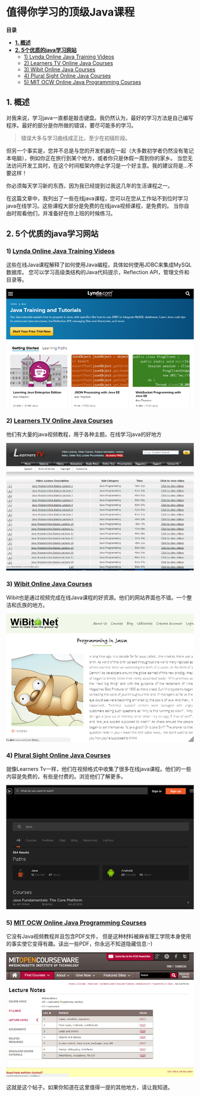 # 值得你学习的顶级Java课程
**目录**  

- [**1. 概述**](#1-%E6%A6%82%E8%BF%B0)
- [**2. 5个优质的java学习网站**](#2-5%E4%B8%AA%E4%BC%98%E8%B4%A8%E7%9A%84java%E5%AD%A6%E4%B9%A0%E7%BD%91%E7%AB%99)
  - [1) Lynda Online Java Training Videos](#1-lynda-online-java-training-videos)
  - [2) Learners TV Online Java Courses](#2-learners-tv-online-java-courses)
  - [3) Wibit Online Java Courses](#3-wibit-online-java-courses)
  - [4) Plural Sight Online Java Courses](#4-plural-sight-online-java-courses)
  - [5) MIT OCW Online Java Programming Courses](#5-mit-ocw-online-java-programming-courses)

<!-- END doctoc generated TOC please keep comment here to allow auto update -->


## **1. 概述**

对我来说，学习java一直都是敲击键盘。我仍然认为，最好的学习方法是自己编写程序。最好的部分是你所做的错误，要尽可能多的学习。

> 错误大多与学习曲线成正比，至少在初级阶段。

但另一个事实是，您并不总是与您的开发机器在一起（大多数初学者仍然没有笔记本电脑），例如你正在旅行到某个地方，或者你只是休假一周到你的家乡。
当您无法访问开发工具时，在这个时间框架内停止学习是一个好主意。我的建议将是...不要这样！

你必须每天学习新的东西，因为我已经提到过我这几年的生活课程之一。

在这篇文章中，我列出了一些在线java课程，您可以在您从工作站不到位时学习java在线学习。这些课程大部分是免费的在线java视频课程，是免费的。
当你自由时观看他们，并准备好在你上班的时候练习。


## **2. 5个优质的java学习网站**



### 1) [Lynda Online Java Training Videos](https://www.lynda.com/Java-training-tutorials/1077-0.html)

这些在线Java课程解释了如何使用Java编程，具体如何使用JDBC来集成MySQL数据库。
您可以学习高级类结构的Java代码提示，Reflection API，管理文件和目录等。

![](/img/Lynda.png)



### 2) [Learners TV Online Java Courses](http://www.learnerstv.com/Free-Computer-Science-Video-lectures-ltv006-Page1.htm)

他们有大量的java视频教程，用于各种主题。在线学习java的好地方

![](/img/Learners.png)


### 3) [Wibit Online Java Courses](https://www.wibit.net/course/Java)

Wibit也是通过视频完成在线Java课程的好资源。他们的网站界面也不错。一个整洁和氏族的地方。

![](/img/wibit.png)

### 4) [Plural Sight Online Java Courses](https://www.pluralsight.com/search?q=java&categories=all)

就像Learners Tv一样，他们在视频格式中收集了很多在线java课程。他们的一些内容是免费的，有些是付费的。浏览他们了解更多。

![](/img/plu.png)


### 5) [MIT OCW Online Java Programming Courses](https://ocw.mit.edu/courses/electrical-engineering-and-computer-science/6-092-introduction-to-programming-in-java-january-iap-2010/lecture-notes/)

它没有Java视频教程并且包含PDF文件，
但是这种材料被麻省理工学院本身使用的事实使它变得有趣。读出一些PDF，你永远不知道隐藏信息:-)

![](/img/mit.png)







这就是这个帖子。如果你知道在这里值得一提的其他地方，请让我知道。
